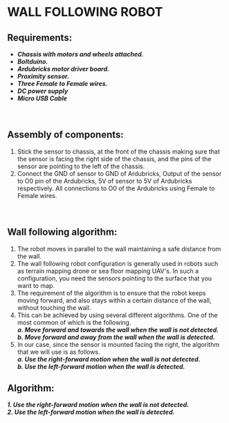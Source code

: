 # WALL FOLLOWING ROBOT
## Requirements:</br>
* _**Chassis with motors and wheels attached.**_</br>
* _**Boltduino.**_</br>
* _**Ardubricks motor driver board.**_</br>
* _**Proximity sensor.**_</br>
* _**Three Female to Female wires.**_</br>
* _**DC power supply**_</br>
* _**Micro USB Cable**_</br>
</br></br>
## Assembly of components:</br>
1. Stick the sensor to chassis, at the front of the chassis making sure that the sensor is facing the right side of the chassis, and the pins of the sensor are pointing to the left of the chassis.</br>
2. Connect the GND of sensor to GND of Ardubricks, Output of the sensor to O0 pin of the Ardubricks, 5V of sensor to 5V of Ardubricks respectively. All connections to O0 of the Ardubricks using Female to Female wires.</br>
</br></br>
## Wall following algorithm:</br>
1. The robot moves in parallel to the wall maintaining a safe distance from the wall.
2. The wall following robot configuration is generally used in robots such as terrain mapping drone or sea floor mapping UAV's. In such a configuration, you need the sensors pointing to the surface that you want to map.</br>
3. The requirement of the algorithm is to ensure that the robot keeps moving forward, and also stays within a certain distance of the wall, without touching the wall.</br>
4. This can be achieved by using several different algorithms. One of the most common of which is the following.</br>
	_**a. Move forward and towards the wall when the wall is not detected.**_</br>
	_**b. Move forward and away from the wall when the wall is detected.**_</br>
5. In our case, since the sensor is mounted facing the right, the algorithm that we will use is as follows.</br>
	_**a. Use the right-forward motion when the wall is not detected.**_</br>
	_**b. Use the left-forward motion when the wall is detected.**_</br>

## Algorithm:</br>
_**1. Use the right-forward motion when the wall is not detected.**_</br>
_**2. Use the left-forward motion when the wall is detected.**_</br>